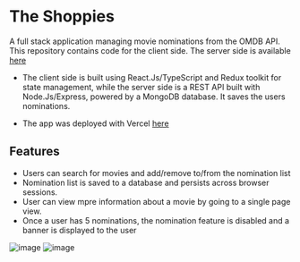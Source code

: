 # The Shoppies

A full stack application managing movie nominations from the OMDB API. This repository contains code for the client side. The server side is available [here](https://github.com/kip-guile/SMC-backup-server)

- The client side is built using React.Js/TypeScript and Redux toolkit for state management, while the server side is a REST API built with Node.Js/Express, powered by a MongoDB database. It saves the users nominations.

* The app was deployed with Vercel [here](https://smc-web-client.vercel.app/)

## Features

- Users can search for movies and add/remove to/from the nomination list
- Nomination list is saved to a database and persists across browser sessions.
- User can view mpre information about a movie by going to a single page view.
- Once a user has 5 nominations, the nomination feature is disabled and a banner is displayed to the user

![image](https://user-images.githubusercontent.com/38817414/102961148-e4186100-44e3-11eb-95fb-defa0e1ee25d.png)
![image](https://user-images.githubusercontent.com/38817414/103161509-34910680-47e3-11eb-8127-a0cfdebdfcfd.png)
